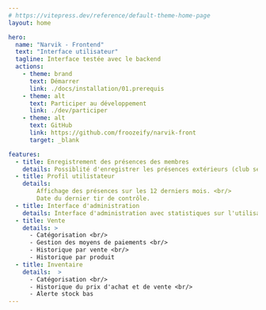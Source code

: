 ```yaml
---
# https://vitepress.dev/reference/default-theme-home-page
layout: home

hero:
  name: "Narvik - Frontend"
  text: "Interface utilisateur"
  tagline: Interface testée avec le backend
  actions:
    - theme: brand
      text: Démarrer
      link: ./docs/installation/01.prerequis
    - theme: alt
      text: Participer au développement
      link: ./dev/participer
    - theme: alt
      text: GitHub
      link: https://github.com/froozeify/narvik-front
      target: _blank

features:
  - title: Enregistrement des présences des membres
    details: Possiblité d'enregistrer les présences extérieurs (club secondaire, découverte, initiation).
  - title: Profil utilistateur
    details:
        Affichage des présences sur les 12 derniers mois. <br/>
        Date du dernier tir de contrôle.
  - title: Interface d'administration
    details: Interface d'administration avec statistiques sur l'utilisation des postes et la présences.
  - title: Vente
    details: >
      - Catégorisation <br/>
      - Gestion des moyens de paiements <br/>
      - Historique par vente <br/>
      - Historique par produit
  - title: Inventaire
    details:  >
      - Catégorisation <br/>
      - Historique du prix d'achat et de vente <br/>
      - Alerte stock bas
---
```

